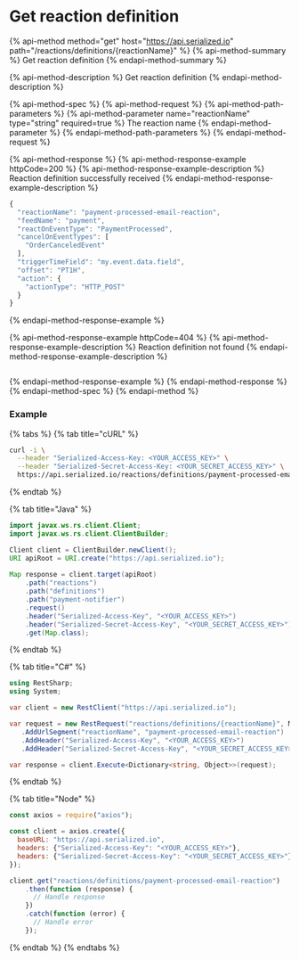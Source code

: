 # Get reaction definition

{% api-method method="get" host="https://api.serialized.io" path="/reactions/definitions/{reactionName}" %}
{% api-method-summary %}
Get reaction definition
{% endapi-method-summary %}

{% api-method-description %}
Get reaction definition
{% endapi-method-description %}

{% api-method-spec %}
{% api-method-request %}
{% api-method-path-parameters %}
{% api-method-parameter name="reactionName" type="string" required=true %}
The reaction name
{% endapi-method-parameter %}
{% endapi-method-path-parameters %}
{% endapi-method-request %}

{% api-method-response %}
{% api-method-response-example httpCode=200 %}
{% api-method-response-example-description %}
Reaction definition successfully received
{% endapi-method-response-example-description %}

```javascript
{
  "reactionName": "payment-processed-email-reaction",
  "feedName": "payment",
  "reactOnEventType": "PaymentProcessed",
  "cancelOnEventTypes": [
    "OrderCanceledEvent"
  ],
  "triggerTimeField": "my.event.data.field",
  "offset": "PT1H",
  "action": {
    "actionType": "HTTP_POST"
  }
}
```
{% endapi-method-response-example %}

{% api-method-response-example httpCode=404 %}
{% api-method-response-example-description %}
Reaction definition not found
{% endapi-method-response-example-description %}

```text

```
{% endapi-method-response-example %}
{% endapi-method-response %}
{% endapi-method-spec %}
{% endapi-method %}

### Example

{% tabs %}
{% tab title="cURL" %}
```bash
curl -i \
  --header "Serialized-Access-Key: <YOUR_ACCESS_KEY>" \
  --header "Serialized-Secret-Access-Key: <YOUR_SECRET_ACCESS_KEY>" \
  https://api.serialized.io/reactions/definitions/payment-processed-email-reaction
```
{% endtab %}

{% tab title="Java" %}
```java
import javax.ws.rs.client.Client;
import javax.ws.rs.client.ClientBuilder;

Client client = ClientBuilder.newClient();
URI apiRoot = URI.create("https://api.serialized.io");
    
Map response = client.target(apiRoot)
    .path("reactions")
    .path("definitions")
    .path("payment-notifier")
    .request()
    .header("Serialized-Access-Key", "<YOUR_ACCESS_KEY>")
    .header("Serialized-Secret-Access-Key", "<YOUR_SECRET_ACCESS_KEY>")
    .get(Map.class);
```
{% endtab %}

{% tab title="C\#" %}
```csharp
using RestSharp;
using System;

var client = new RestClient("https://api.serialized.io");

var request = new RestRequest("reactions/definitions/{reactionName}", Method.GET)
   .AddUrlSegment("reactionName", "payment-processed-email-reaction")
   .AddHeader("Serialized-Access-Key", "<YOUR_ACCESS_KEY>")
   .AddHeader("Serialized-Secret-Access-Key", "<YOUR_SECRET_ACCESS_KEY>");

var response = client.Execute<Dictionary<string, Object>>(request);
```
{% endtab %}

{% tab title="Node" %}
```javascript
const axios = require("axios");

const client = axios.create({
  baseURL: "https://api.serialized.io",
  headers: {"Serialized-Access-Key": "<YOUR_ACCESS_KEY>"},
  headers: {"Serialized-Secret-Access-Key": "<YOUR_SECRET_ACCESS_KEY>"}
});

client.get("reactions/definitions/payment-processed-email-reaction")
    .then(function (response) {
      // Handle response
    })
    .catch(function (error) {
      // Handle error
    });
```
{% endtab %}
{% endtabs %}

